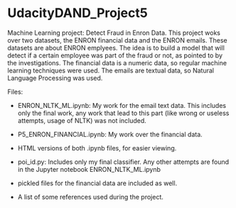 # UdacityDAND_Project5
Machine Learning project: Detect Fraud in Enron Data. This project woks over two datasets, the ENRON financial data and the ENRON emails. These datasets are about ENRON emplyees. The idea is to build a model that will detect if a certain employee was part of the fraud or not, as pointed to by the investigations. The financial data is a numeric data, so regular machine learning techniques were used. The emails are textual data, so Natural Language Processing was used.


Files:

 - ENRON_NLTK_ML.ipynb: My work for the email text data. This includes only the final work, any work that lead to this part (like wrong or useless attempts, usage of NLTK) was not included.

 - P5_ENRON_FINANCIAL.ipynb: My work over the financial data. 
 
 - HTML versions of both .ipynb files, for easier viewing.

 - poi_id.py: Includes only my final classifier. Any other attempts are found in the Jupyter notebook ENRON_NLTK_ML.ipynb

 - pickled files for the financial data are included as well.

 - A list of some references used during the project.
